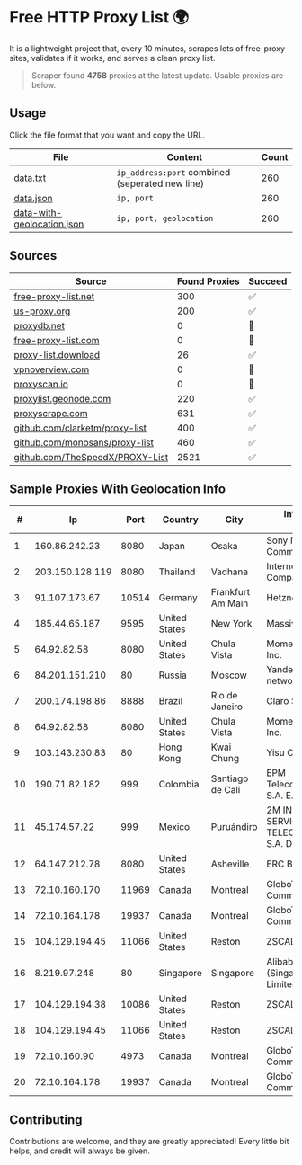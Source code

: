 
# Free HTTP Proxy List 🌍

It is a lightweight project that, every 10 minutes, scrapes lots of free-proxy sites, validates if it works, and serves a clean proxy list.


> Scraper found **4758** proxies at the latest update. Usable proxies are below.

## Usage

Click the file format that you want and copy the URL.


|File|Content|Count|
|----|-------|-----|
|[data.txt](https://raw.githubusercontent.com/themiralay/Proxy-List-World/master/data.txt)|`ip_address:port` combined (seperated new line)|260|
|[data.json](https://raw.githubusercontent.com/themiralay/Proxy-List-World/master/data.json)|`ip, port`|260|
|[data-with-geolocation.json](https://raw.githubusercontent.com/themiralay/Proxy-List-World/master/data-with-geolocation.json)|`ip, port, geolocation`|260|

## Sources

|Source|Found Proxies|Succeed|
|------|-------------|-------|
|[free-proxy-list.net](https://free-proxy-list.net)|300|✅|
|[us-proxy.org](https://www.us-proxy.org)|200|✅|
|[proxydb.net](http://proxydb.net)|0|🚫|
|[free-proxy-list.com](https://free-proxy-list.com/?page=&port=&type%5B%5D=http&type%5B%5D=https&up_time=0&search=Search)|0|🚫|
|[proxy-list.download](https://www.proxy-list.download/HTTP)|26|✅|
|[vpnoverview.com](https://vpnoverview.com/privacy/anonymous-browsing/free-proxy-servers)|0|🚫|
|[proxyscan.io](https://www.proxyscan.io)|0|🚫|
|[proxylist.geonode.com](https://proxylist.geonode.com/api/proxy-list?limit=300&page=1&sort_by=lastChecked&sort_type=desc&protocols=http,https)|220|✅|
|[proxyscrape.com](https://api.proxyscrape.com/v2/?request=displayproxies&protocol=http&timeout=10000&country=all&ssl=all&anonymity=all)|631|✅|
|[github.com/clarketm/proxy-list](https://raw.githubusercontent.com/clarketm/proxy-list/master/proxy-list-raw.txt)|400|✅|
|[github.com/monosans/proxy-list](https://raw.githubusercontent.com/monosans/proxy-list/main/proxies/http.txt)|460|✅|
|[github.com/TheSpeedX/PROXY-List](https://raw.githubusercontent.com/TheSpeedX/PROXY-List/master/http.txt)|2521|✅|


## Sample Proxies With Geolocation Info

|#|Ip|Port|Country|City|Internet Service Provider|
|-|--|----|-------|----|-------------------------|
|1|160.86.242.23|8080|Japan|Osaka|Sony Network Communications Inc|
|2|203.150.128.119|8080|Thailand|Vadhana|Internet Thailand Company Ltd|
|3|91.107.173.67|10514|Germany|Frankfurt Am Main|Hetzner Online AG|
|4|185.44.65.187|9595|United States|New York|Massivegrid LTD|
|5|64.92.82.58|8080|United States|Chula Vista|Momentum Telecom, Inc.|
|6|84.201.151.210|80|Russia|Moscow|Yandex enterprise network|
|7|200.174.198.86|8888|Brazil|Rio de Janeiro|Claro S.A|
|8|64.92.82.58|8080|United States|Chula Vista|Momentum Telecom, Inc.|
|9|103.143.230.83|80|Hong Kong|Kwai Chung|Yisu Cloud LTD|
|10|190.71.82.182|999|Colombia|Santiago de Cali|EPM Telecomunicaciones S.A. E.S.P|
|11|45.174.57.22|999|Mexico|Puruándiro|2M INGENIERIA Y SERVICIOS EN TELECOMUNICACIONES S.A. DE C.V|
|12|64.147.212.78|8080|United States|Asheville|ERC Broadband|
|13|72.10.160.170|11969|Canada|Montreal|GloboTech Communications|
|14|72.10.164.178|19937|Canada|Montreal|GloboTech Communications|
|15|104.129.194.45|11066|United States|Reston|ZSCALER, INC.|
|16|8.219.97.248|80|Singapore|Singapore|Alibaba Cloud (Singapore) Private Limited|
|17|104.129.194.38|10086|United States|Reston|ZSCALER, INC.|
|18|104.129.194.45|11066|United States|Reston|ZSCALER, INC.|
|19|72.10.160.90|4973|Canada|Montreal|GloboTech Communications|
|20|72.10.164.178|19937|Canada|Montreal|GloboTech Communications|



## Contributing

Contributions are welcome, and they are greatly appreciated! Every
little bit helps, and credit will always be given.

